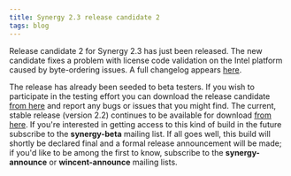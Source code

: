 ```yaml
---
title: Synergy 2.3 release candidate 2
tags: blog
---
```


Release candidate 2 for Synergy 2.3 has just been released. The new candidate fixes a problem with license code validation on the Intel platform caused by byte-ordering issues. A full changelog appears [here](http://wincent.com/a/products/synergy-classic/history/).

The release has already been seeded to beta testers. If you wish to participate in the testing effort you can download the release candidate [from here](http://wincent.com/download.php?item=Synergy2.3.dmg) and report any bugs or issues that you might find. The current, stable release (version 2.2) continues to be available for download [from here](http://wincent.com/download.php?item=Synergy.dmg). If you're interested in getting access to this kind of build in the future subscribe to the **synergy-beta** mailing list. If all goes well, this build will shortly be declared final and a formal release announcement will be made; if you'd like to be among the first to know, subscribe to the **synergy-announce** or **wincent-announce** mailing lists.
